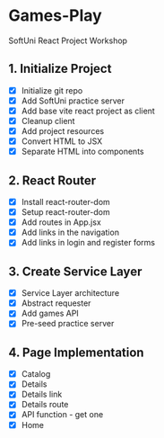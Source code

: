# Games-Play
SoftUni React Project Workshop

## 1. Initialize  Project
 - [x] Initialize git repo
 - [x] Add SoftUni practice server
 - [x] Add base vite react project as client
 - [x] Cleanup client
 - [x] Add project resources
 - [x] Convert HTML to JSX
 - [x] Separate HTML into components
## 2. React Router
 - [x] Install react-router-dom
 - [x] Setup react-router-dom
 - [x] Add routes in App.jsx
 - [x] Add links in the navigation
 - [x] Add links in login and register forms
## 3. Create Service Layer
 - [x] Service Layer architecture
 - [x] Abstract requester
 - [x] Add games API
 - [x] Pre-seed practice server
## 4. Page Implementation
 - [x] Catalog
 - [x] Details
  - [x] Details link
  - [x] Details route
  - [x] API function - get one
 - [x] Home